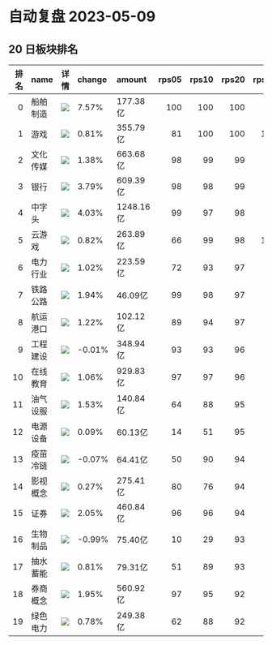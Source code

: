 # 自动复盘 2023-05-09
## 20 日板块排名
|   排名 | name     | 详情                                                                                                | change   | amount    |   rps05 |   rps10 |   rps20 |   rps50 |   rps120 |   rps250 | volume       |
|-------:|:---------|:----------------------------------------------------------------------------------------------------|:---------|:----------|--------:|--------:|--------:|--------:|---------:|---------:|:-------------|
|      0 | 船舶制造 | ![](https://sykent-blog-image.oss-cn-beijing.aliyuncs.com/quant/image/2023/5/1683574284403-tmp.jpg) | 7.57%    | 177.38亿  |     100 |     100 |     100 |      99 |       97 |       99 | 1453.74万手  |
|      1 | 游戏     | ![](https://sykent-blog-image.oss-cn-beijing.aliyuncs.com/quant/image/2023/5/1683574285769-tmp.jpg) | 0.81%    | 355.79亿  |      81 |     100 |     100 |     100 |      100 |      100 | 2907.73万手  |
|      2 | 文化传媒 | ![](https://sykent-blog-image.oss-cn-beijing.aliyuncs.com/quant/image/2023/5/1683574286834-tmp.jpg) | 1.38%    | 663.68亿  |      98 |      99 |      99 |      99 |       99 |       97 | 5694.11万手  |
|      3 | 银行     | ![](https://sykent-blog-image.oss-cn-beijing.aliyuncs.com/quant/image/2023/5/1683574287868-tmp.jpg) | 3.79%    | 609.39亿  |      98 |      98 |      99 |      95 |       89 |        8 | 10101.47万手 |
|      4 | 中字头   | ![](https://sykent-blog-image.oss-cn-beijing.aliyuncs.com/quant/image/2023/5/1683574289002-tmp.jpg) | 4.03%    | 1248.16亿 |      99 |      97 |      98 |      97 |       96 |       90 | 12392.54万手 |
|      5 | 云游戏   | ![](https://sykent-blog-image.oss-cn-beijing.aliyuncs.com/quant/image/2023/5/1683574290143-tmp.jpg) | 0.82%    | 263.89亿  |      66 |      99 |      98 |     100 |      100 |      100 | 2005.06万手  |
|      6 | 电力行业 | ![](https://sykent-blog-image.oss-cn-beijing.aliyuncs.com/quant/image/2023/5/1683574291248-tmp.jpg) | 1.02%    | 223.59亿  |      72 |      93 |      97 |      74 |       52 |       41 | 3568.50万手  |
|      7 | 铁路公路 | ![](https://sykent-blog-image.oss-cn-beijing.aliyuncs.com/quant/image/2023/5/1683574292419-tmp.jpg) | 1.94%    | 46.09亿   |      99 |      98 |      97 |      90 |       88 |       63 | 691.54万手   |
|      8 | 航运港口 | ![](https://sykent-blog-image.oss-cn-beijing.aliyuncs.com/quant/image/2023/5/1683574293742-tmp.jpg) | 1.22%    | 102.12亿  |      89 |      94 |      97 |      83 |       75 |       47 | 1971.13万手  |
|      9 | 工程建设 | ![](https://sykent-blog-image.oss-cn-beijing.aliyuncs.com/quant/image/2023/5/1683574294886-tmp.jpg) | -0.01%   | 348.94亿  |      93 |      93 |      96 |      86 |       84 |       46 | 4531.99万手  |
|     10 | 在线教育 | ![](https://sykent-blog-image.oss-cn-beijing.aliyuncs.com/quant/image/2023/5/1683574296038-tmp.jpg) | 1.06%    | 929.83亿  |      97 |      97 |      96 |      98 |       98 |       98 | 6483.92万手  |
|     11 | 油气设服 | ![](https://sykent-blog-image.oss-cn-beijing.aliyuncs.com/quant/image/2023/5/1683574297151-tmp.jpg) | 1.53%    | 140.84亿  |      64 |      88 |      95 |      79 |       67 |       48 | 1620.83万手  |
|     12 | 电源设备 | ![](https://sykent-blog-image.oss-cn-beijing.aliyuncs.com/quant/image/2023/5/1683574298472-tmp.jpg) | 0.09%    | 60.13亿   |      14 |      51 |      95 |      62 |       35 |       96 | 447.61万手   |
|     13 | 疫苗冷链 | ![](https://sykent-blog-image.oss-cn-beijing.aliyuncs.com/quant/image/2023/5/1683574299587-tmp.jpg) | -0.07%   | 64.41亿   |      50 |      90 |      94 |      81 |       81 |       73 | 501.13万手   |
|     14 | 影视概念 | ![](https://sykent-blog-image.oss-cn-beijing.aliyuncs.com/quant/image/2023/5/1683574300893-tmp.jpg) | 0.27%    | 275.41亿  |      80 |      76 |      94 |      97 |       96 |       80 | 2996.24万手  |
|     15 | 证券     | ![](https://sykent-blog-image.oss-cn-beijing.aliyuncs.com/quant/image/2023/5/1683574302035-tmp.jpg) | 2.05%    | 460.84亿  |      96 |      96 |      94 |      79 |       84 |       13 | 4574.02万手  |
|     16 | 生物制品 | ![](https://sykent-blog-image.oss-cn-beijing.aliyuncs.com/quant/image/2023/5/1683574303242-tmp.jpg) | -0.99%   | 75.40亿   |      10 |      29 |      93 |      60 |       55 |       55 | 303.67万手   |
|     17 | 抽水蓄能 | ![](https://sykent-blog-image.oss-cn-beijing.aliyuncs.com/quant/image/2023/5/1683574304858-tmp.jpg) | 0.81%    | 79.31亿   |      51 |      89 |      93 |      71 |       37 |       47 | 943.97万手   |
|     18 | 券商概念 | ![](https://sykent-blog-image.oss-cn-beijing.aliyuncs.com/quant/image/2023/5/1683574306216-tmp.jpg) | 1.95%    | 560.92亿  |      97 |      95 |      92 |      78 |       82 |       12 | 5500.32万手  |
|     19 | 绿色电力 | ![](https://sykent-blog-image.oss-cn-beijing.aliyuncs.com/quant/image/2023/5/1683574307859-tmp.jpg) | 0.78%    | 249.38亿  |      62 |      88 |      92 |      67 |       52 |       30 | 3613.30万手  |